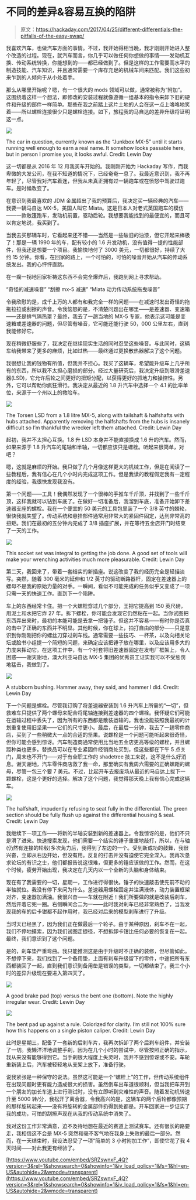 # 不同的差异&容易互换的陷阱

> 原文：<https://hackaday.com/2017/04/25/different-differentials-the-pitfalls-of-the-easy-swap/>

我喜欢汽车，也做汽车方面的事情。不过，我开始得相当晚，我才刚刚开始进入整个改造的过程。现在，就汽车而言，你几乎可以做任何你想做的事情——发动机互换、传动系统转换，你能想到的——都已经做到了。但是这样的工作需要高水平的制造技能、汽车知识，并且通常需要一个库存充足的机械车间来匹配。我们这些初来乍到的人倾向于从小处着手。

那么从哪里开始呢？嗯，有一个很大的 mods 领域可以做，通常被称为“附加”。这围绕着这样一个想法，即修改的安装过程就像遵循一组基本的指令来卸下旧的硬件和升级的部件一样简单。那些在我之前踏上这片土地的人会在这一点上咯咯地笑着——所以螺栓连接很少只是螺栓连接。如下，旅程我的马自达的差异升级将证明这一点。

![](img/986fb87e5619ccd59481bc051d45dd81.png)

The car in question, currently known as the “Junkbox MX-5” until it starts running well enough to earn a real name. It somehow looks passable here, but in person I promise you, it looks awful. Credit: Lewin Day

这一切都是从 2016 年 12 月我买车开始的。我刚刚开始为 Hackaday 写作，而我卑微的大发公司，在我不知道的情况下，已经奄奄一息了。我最近意识到，我不再年轻了，尽管我对汽车着迷，但我从未真正拥有过一辆跑车或在愤怒中驾驶过跑车。是时候改变了。

在意识到我最喜欢的 JDM 金属超出了我的预算后，我决定买一辆经典的汽车——我要一辆马自达 MX-5，美国人叫它 Miata。这是日本人对老式英国跑车的模仿——一款敞篷跑车，发动机前置，驱动后轮。我想要我能找到的最便宜的，而且可以肯定地说，我买到了。

当我去买那辆车时，它看起来还不错——当然是一些破旧的油漆，但它开起来棒极了！那是一辆 1990 年的车，配有较小的 1.6 升发动机，没有值得一提的性能部件，但我还是想要一个项目。我愉快地付了 3000 美元，一切都很好，持续了大约 15 分钟。你看，在回家的路上，一个可怕的，可怕的噪音开始从汽车的传动系统发出。我的心怦怦直跳。

在一瘸一拐地回家祈祷这东西不会完全爆炸后，我跑到网上寻求帮助。

“奇怪的减速噪音”
“刮擦 mx-5 减速”
“Miata 动力传动系统拖曳噪音”

令我欣慰的是，成千上万的人都有和我完全一样的问题——在减速时发出奇怪的拖拖拉拉或刮擦的声音。令我恼怒的是，不清楚问题出在哪里——是差速器、变速箱——还是排气隔热罩？最终，我去了一趟当地的 MX-5 专家，他表示这可能是变速箱或差速器的问题，但尽管有噪音，它可能还能行驶 50，000 公里左右，直到我能修好它。

现在稍微舒服些了，我决定在继续现实生活的同时忍受这些噪音。与此同时，这辆车给我带来了更多的麻烦，比如过热——最终通过更换散热器解决了这个问题。

我很想让我的钱物有所值，但我并不担心。我买了这辆车，希望能升级车上几乎所有的东西，所以我不太担心磨损的部分。经过大量研究后，我决定升级到限滑差速器(LSD)，它允许后轮之间更好的扭矩分配，以获得更好的抓地力和操控性。另外，它可以帮助你疯狂滑行。我决定从最近的 1.8 升汽车中选择一个 4.1 的比率单位，来源于一个州以上的救险车。

![](img/358960b5e85f0c9a4919b4494017cc06.png)

The Torsen LSD from a 1.8 litre MX-5, along with tailshaft & halfshafts with hubs attached. Apparently removing the halfshafts from the hubs is insanely difficult so I’m thankful the wrecker left them attached. Credit: Lewin Day

起初，我并不太担心互换。1.8 升 LSD 本身并不能直接换成 1.6 升的汽车。然而，如果来源于 1.8 升汽车的尾轴和半轴，一切都应该只是螺栓。听起来很简单，对吧？

嗯，这就是麻烦的开始。我只做了几个月像这样更大的机械工作，但是在阅读了一些教程后，我有信心在几个小时内完成这项工作。但是我读的教程假定我有一定程度的经验，我很快发现我没有。

第一个问题——工具！我偶然发现了一个很棒的手推车千斤顶，并找到了一些千斤顶，这样我就可以钻到车底了。在做好一切准备后，我溜到车底，准备开始卸下差速器支座的螺栓。我在一个便宜的 50 美元的工具包里装了一个 3/8 英寸的棘轮，很快我就失望了。传动系统和悬挂部件通常用非常大的紧固件固定，达到非常高的扭矩。我们在最初的五分钟内完成了 3/8 插座扩展，并在等待五金店开门时结束了一天的工作。

![](img/880d4280435259e792cd4428b2e2c667.png)

This socket set was integral to getting the job done. A good set of tools will make your wrenching activities much more pleasurable. Credit: Lewin Day

第二天，我回来了，带着一套结实的新插座。说这改变了我的经历完全是轻描淡写。突然，随着 300 毫米的延伸和 1/2 英寸的驱动断路器杆，固定在差速器上的螺母不是我的原始力量的对手。一瞬间，看似不可能完成的任务似乎又变成了一项只需一天的快速工作。直到下一个陷阱。

车上的东西经常卡住。把一个大螺栓穿过几个部分，王把它提高到 150 英尺磅，用泥土和水把它炸 27 年。拆下螺栓，你可能会发现它仍然粘在一起。当你试图把东西弄出来时，最初的本能可能是去拿一把锤子。但这并不容易——有时你是否真的击中了正确的东西并不明显。其他时候，你在球上，拍打自由的部分——只是意识到你刚刚把你的螺丝刀穿过刹车线。通常需要一些技巧、一杯茶，以及向相关论坛或脸书小组提一个简短的问题，来确定应该把锤子放在哪里，以及应该用多大的力度来挥动它。在这项工作中，有一个衬套将旧差速器固定在发电厂框架上，令人困惑——谢天谢地，澳大利亚马自达 MX-5 集团的优秀员工证实我可以不受惩罚地猛击，我做到了。

![](img/01e6d671a9785c3ea83b246f53f3aa28.png)

A stubborn bushing. Hammer away, they said, and hammer I did. Credit: Lewin Day

下一个问题是螺栓。尽管我订购了将差速器安装到 1.6 升汽车上所需的“一切”，但救难车只提供了两个螺母来配合将尾轴连接到差速器的四个螺栓。我怀疑它们可能在运输过程中丢失了，因为所有的东西都是散装运输的。我也没能按照我最初的计划重复使用旧坚果——它们的尺寸更小。最后，在最后一分钟，我去了一趟零件商店，买到了一些稍微大一点的合适的坚果。说螺栓是一个问题可能听起来很奇怪，但你可能会感到惊讶。汽车制造商通常使用比当地五金店更高等级的螺栓，并且螺距种类也更多。替换品可以在专业紧固件经销商处买到，但这些都在下午 5 点关门，周末也不开门——对于有全职工作的 shadetree 技工来说，这不是什么好消息。谢天谢地，汽车零件商店救了我一命，那里确实有我周六需要的正确螺距的螺母，尽管一包三个要 7 美元。不过，比起开车去报废场从最近的马自达上拔下一颗螺栓，这是个更好的选择。解决了这个问题，我觉得那天晚上我有信心完成这辆车。

![](img/070a7b5e65ce51d6ac87644d48b9fcb4.png)

The halfshaft, impudently refusing to seat fully in the differential. The green section should be fully flush up against the differential housing & seal. Credit: Lewin Day

我继续下一项工作——将新的半轴安装到新的差速器上。令我惊讶的是，他们不只是滑了进来。快速搜索发现，他们需要一个结实的锤子重重地敲打，所以，在与轴(仍然有连接的轮毂)多次角力后，我得到了左边的一个。受到新成功的鼓舞，我很兴奋，立即从右边开始，但没有用。反复的打击并没有迫使它完全深入。我再次恳求论坛的有识之士，他们都报告说这很难，但更多的锤应该做的工作。然而，在这个时候，疲劳开始出现，我决定在几天内以一个全新的头脑和身体结束。

现在有了我需要的一切，星期一，工作进行得很快。锤子的快速敲击使先前不动的半轴就位。我没有停下来问为什么。差速器用螺栓固定并注满液体，动力装置框架对齐，变速器加满油。我很兴奋——车就在附近！我们所要做的就是改装后刹车，然后开着它兜一圈。右侧瞬间合二为一——此时我对刹车已经非常熟悉了，当我发现我的车的后卡钳都不起作用时，我已经对后来的模型刹车进行了升级。

当时天已经黑了，因为我们正在做最后一个轮子。由于某种原因，刹车不在一起，我们不停地摸索，因为我们试图走捷径，不想拆卸卡钳比任何必要的恢复在一起。最终，我们意识到了这个问题。

是的，刹车垫严重弯曲。我只能推测这是由于升级时不正确的装修，但尽管如此。不想停下来，我们找到了一个备用垫，上面有刹车升级留下的零件，中途把所有东西都装回了一起，直到我们意识到备用垫是错误的类型，一切都结束了。我三个小时的差异升级现在要进入第四天了。

![](img/5ac20bd415ce2e5a71f982741c5de603.png)

A good brake pad (top) versus the bent one (bottom). Note the highly irregular wear. Credit: Lewin Day

![](img/4d1309bf010737cc92db212de0cf25ca.png)

The bent pad up against a rule. Colorized for clarity. I’m still not 100% sure how this happens on a single piston caliper. Credit: Lewin Day

此时是星期三，配备了一套新的后刹车片，我再次拆卸了两个后刹车组件，并安装了一切。我懒洋洋地调整手刹，因为在几个小时的尝试中，尽管按照正确的指示，我从来没有能够得到它。当手刹很大程度上失灵时，我并不感到惊讶或不安。车轮重新装上后，汽车被轻轻地从支架上放下，准备行驶。

说我紧张是一种保守的说法。虽然这可能是一个“螺栓上”的工作，但传动系统组件在出现问题时更有能力造成很大的损害。虽然倒车出车道很顺利，但当我把车开到一个朋友的加长车道上进行测试时，没有立即听到灾难性的声音。随着发动机转速升至 5000 转/分，我松开了离合器，令我高兴的是，这辆车的两个后轮都像预期的那样旋转起来——没有将旋转的金属部件扔得到处都是。开车回家进一步证实了我的成功，可怕的刮擦声现在从我的传动系统中消失了。

我对这份工作非常满意，迫不及待地想在最近的赛道上测试赛车。还有很长的路要走，我相信这不会是 MX-5 突然和毫不客气地在我身上失败的最后一部分。然而，在一天结束时，我设法忍受了一项“简单的 3 小时附加工作”，即使它花了我 4 天时间——对此我更有经验了。

 [https://www.youtube.com/embed/SRZswnxF_4Q?version=3&rel=1&showsearch=0&showinfo=1&iv_load_policy=1&fs=1&hl=en-US&autohide=2&wmode=transparent](https://www.youtube.com/embed/SRZswnxF_4Q?version=3&rel=1&showsearch=0&showinfo=1&iv_load_policy=1&fs=1&hl=en-US&autohide=2&wmode=transparent)

